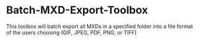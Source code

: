 # Batch-MXD-Export-Toolbox
This toolbox will batch export all MXDs in a specified folder into a file format of the users choosing (GIF, JPEG, PDF, PNG, or TIFF)

